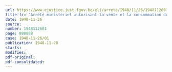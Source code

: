 ```yaml
---
url: https://www.ejustice.just.fgov.be/eli/arrete/1948/11/26/1948112601/justel
title-fr: "Arrêté ministériel autorisant la vente et la consommation de viande les mardi 30 novembre et vendredi 3 décembre 1948"
date: 1948-11-26
source:
number: 1948112601
page: 888888
case: 1948-11-26/01
publication: 1948-11-28
starts:
modifies:
pdf-original:
pdf-consolidated:
---
```


